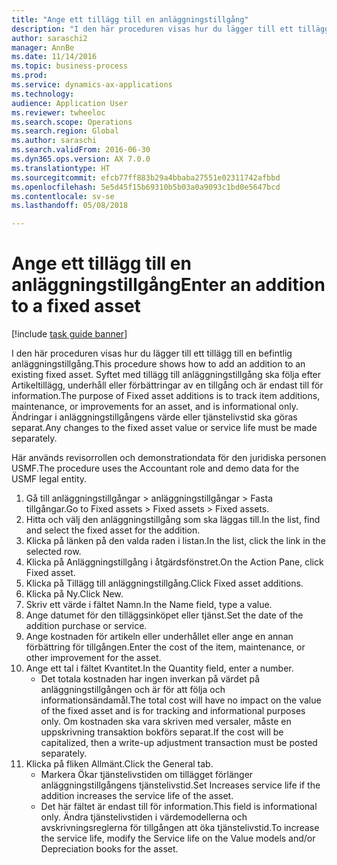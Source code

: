 ```yaml
--- 
title: "Ange ett tillägg till en anläggningstillgång"
description: "I den här proceduren visas hur du lägger till ett tillägg till en befintlig anläggningstillgång."
author: saraschi2
manager: AnnBe
ms.date: 11/14/2016
ms.topic: business-process
ms.prod: 
ms.service: dynamics-ax-applications
ms.technology: 
audience: Application User
ms.reviewer: twheeloc
ms.search.scope: Operations
ms.search.region: Global
ms.author: saraschi
ms.search.validFrom: 2016-06-30
ms.dyn365.ops.version: AX 7.0.0
ms.translationtype: HT
ms.sourcegitcommit: efcb77ff883b29a4bbaba27551e02311742afbbd
ms.openlocfilehash: 5e5d45f15b69310b5b03a0a9093c1bd0e5647bcd
ms.contentlocale: sv-se
ms.lasthandoff: 05/08/2018

---
```

# <a name="enter-an-addition-to-a-fixed-asset"></a><span data-ttu-id="74bc9-103">Ange ett tillägg till en anläggningstillgång</span><span class="sxs-lookup"><span data-stu-id="74bc9-103">Enter an addition to a fixed asset</span></span>

[!include [task guide banner](../../includes/task-guide-banner.md)]

<span data-ttu-id="74bc9-104">I den här proceduren visas hur du lägger till ett tillägg till en befintlig anläggningstillgång.</span><span class="sxs-lookup"><span data-stu-id="74bc9-104">This procedure shows how to add an addition to an existing fixed asset.</span></span> <span data-ttu-id="74bc9-105">Syftet med tillägg till anläggningstillgång ska följa efter Artikeltillägg, underhåll eller förbättringar av en tillgång och är endast till för information.</span><span class="sxs-lookup"><span data-stu-id="74bc9-105">The purpose of Fixed asset additions is to track item additions, maintenance, or improvements for an asset, and is informational only.</span></span> <span data-ttu-id="74bc9-106">Ändringar i anläggningstillgångens värde eller tjänstelivstid ska göras separat.</span><span class="sxs-lookup"><span data-stu-id="74bc9-106">Any changes to the fixed asset value or service life must be made separately.</span></span>   



<span data-ttu-id="74bc9-107">Här används revisorrollen och demonstrationdata för den juridiska personen USMF.</span><span class="sxs-lookup"><span data-stu-id="74bc9-107">The procedure uses the Accountant role and demo data for the USMF legal entity.</span></span>

1. <span data-ttu-id="74bc9-108">Gå till anläggningstillgångar > anläggningstillgångar > Fasta tillgångar.</span><span class="sxs-lookup"><span data-stu-id="74bc9-108">Go to Fixed assets > Fixed assets > Fixed assets.</span></span>
2. <span data-ttu-id="74bc9-109">Hitta och välj den anläggningstillgång som ska läggas till.</span><span class="sxs-lookup"><span data-stu-id="74bc9-109">In the list, find and select the fixed asset for the addition.</span></span>
3. <span data-ttu-id="74bc9-110">Klicka på länken på den valda raden i listan.</span><span class="sxs-lookup"><span data-stu-id="74bc9-110">In the list, click the link in the selected row.</span></span>
4. <span data-ttu-id="74bc9-111">Klicka på Anläggningstillgång i åtgärdsfönstret.</span><span class="sxs-lookup"><span data-stu-id="74bc9-111">On the Action Pane, click Fixed asset.</span></span>
5. <span data-ttu-id="74bc9-112">Klicka på Tillägg till anläggningstillgång.</span><span class="sxs-lookup"><span data-stu-id="74bc9-112">Click Fixed asset additions.</span></span>
6. <span data-ttu-id="74bc9-113">Klicka på Ny.</span><span class="sxs-lookup"><span data-stu-id="74bc9-113">Click New.</span></span>
7. <span data-ttu-id="74bc9-114">Skriv ett värde i fältet Namn.</span><span class="sxs-lookup"><span data-stu-id="74bc9-114">In the Name field, type a value.</span></span>
8. <span data-ttu-id="74bc9-115">Ange datumet för den tilläggsinköpet eller tjänst.</span><span class="sxs-lookup"><span data-stu-id="74bc9-115">Set the date of the addition purchase or service.</span></span>
9. <span data-ttu-id="74bc9-116">Ange kostnaden för artikeln eller underhållet eller ange en annan förbättring för tillgången.</span><span class="sxs-lookup"><span data-stu-id="74bc9-116">Enter the cost of the item, maintenance, or other improvement for the asset.</span></span>
10. <span data-ttu-id="74bc9-117">Ange ett tal i fältet Kvantitet.</span><span class="sxs-lookup"><span data-stu-id="74bc9-117">In the Quantity field, enter a number.</span></span>
    * <span data-ttu-id="74bc9-118">Det totala kostnaden har ingen inverkan på värdet på anläggningstillgången och är för att följa och informationsändamål.</span><span class="sxs-lookup"><span data-stu-id="74bc9-118">The total cost will have no impact on the value of the fixed asset and is for tracking and informational purposes only.</span></span> <span data-ttu-id="74bc9-119">Om kostnaden ska vara skriven med versaler, måste en uppskrivning transaktion bokförs separat.</span><span class="sxs-lookup"><span data-stu-id="74bc9-119">If the cost will be capitalized, then a write-up adjustment transaction must be posted separately.</span></span>  
11. <span data-ttu-id="74bc9-120">Klicka på fliken Allmänt.</span><span class="sxs-lookup"><span data-stu-id="74bc9-120">Click the General tab.</span></span>
    * <span data-ttu-id="74bc9-121">Markera Ökar tjänstelivstiden om tillägget förlänger anläggningstillgångens tjänstelivstid.</span><span class="sxs-lookup"><span data-stu-id="74bc9-121">Set Increases service life if the addition increases the service life of the asset.</span></span>  
    * <span data-ttu-id="74bc9-122">Det här fältet är endast till för information.</span><span class="sxs-lookup"><span data-stu-id="74bc9-122">This field is informational only.</span></span> <span data-ttu-id="74bc9-123">Ändra tjänstelivstiden i värdemodellerna och avskrivningsreglerna för tillgången att öka tjänstelivstid.</span><span class="sxs-lookup"><span data-stu-id="74bc9-123">To increase the service life, modify the Service life on the Value models and/or Depreciation books for the asset.</span></span>  



